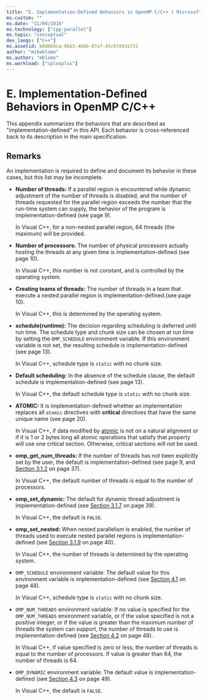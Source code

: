 ```yaml
---
title: "E. Implementation-Defined Behaviors in OpenMP C/C++ | Microsoft Docs"
ms.custom: ""
ms.date: "11/04/2016"
ms.technology: ["cpp-parallel"]
ms.topic: "conceptual"
dev_langs: ["C++"]
ms.assetid: b8d660ca-9bb3-4b6b-87af-45c67d43a731
author: "mikeblome"
ms.author: "mblome"
ms.workload: ["cplusplus"]
---
```

# E. Implementation-Defined Behaviors in OpenMP C/C++

This appendix summarizes the behaviors that are described as "implementation-defined" in this API.  Each behavior is cross-referenced back to its description in the main specification.

## Remarks

An implementation is required to define and document its behavior in these cases, but this list may be incomplete.

- **Number of threads:** If a parallel region is encountered while dynamic adjustment of the number of threads is disabled, and the number of threads requested for the parallel region exceeds the number that the run-time system can supply, the behavior of the program is implementation-defined (see page 9).

   In Visual C++, for a non-nested parallel region, 64 threads (the maximum) will be provided.

- **Number of processors:** The number of physical processors actually hosting the threads at any given time is implementation-defined (see page 10).

   In Visual C++, this number is not constant, and is controlled by the operating system.

- **Creating teams of threads:** The number of threads in a team that execute a nested parallel region is implementation-defined.(see page 10).

   In Visual C++, this is determined by the operating system.

- **schedule(runtime):** The decision regarding scheduling is deferred until run time. The schedule type and chunk size can be chosen at run time by setting the `OMP_SCHEDULE` environment variable. If this environment variable is not set, the resulting schedule is implementation-defined (see page 13).

   In Visual C++, schedule type is `static` with no chunk size.

- **Default scheduling:** In the absence of the schedule clause, the default schedule is implementation-defined (see page 13).

   In Visual C++, the default schedule type is `static` with no chunk size.

- **ATOMIC:** It is implementation-defined whether an implementation replaces all `atomic` directives with **critical** directives that have the same unique name (see page 20).

   In Visual C++, if data modified by [atomic](../../parallel/openmp/reference/atomic.md) is not on a natural alignment or if it is 1 or 2 bytes long all atomic operations that satisfy that property will use one critical section. Otherwise, critical sections will not be used.

- **omp_get_num_threads:** If the number of threads has not been explicitly set by the user, the default is implementation-defined (see page 9, and [Section 3.1.2](../../parallel/openmp/3-1-2-omp-get-num-threads-function.md) on page 37).

   In Visual C++, the default number of threads is equal to the number of processors.

- **omp_set_dynamic:** The default for dynamic thread adjustment is implementation-defined (see [Section 3.1.7](../../parallel/openmp/3-1-7-omp-set-dynamic-function.md) on page 39).

   In Visual C++, the default is `FALSE`.

- **omp_set_nested:** When nested parallelism is enabled, the number of threads used to execute nested parallel regions is implementation-defined (see [Section 3.1.9](../../parallel/openmp/3-1-9-omp-set-nested-function.md) on page 40).

   In Visual C++, the number of threads is determined by the operating system.

- `OMP_SCHEDULE` environment variable: The default value for this environment variable is implementation-defined (see [Section 4.1](../../parallel/openmp/4-1-omp-schedule.md) on page 48).

   In Visual C++, schedule type is `static` with no chunk size.

- `OMP_NUM_THREADS` environment variable: If no value is specified for the `OMP_NUM_THREADS` environment variable, or if the value specified is not a positive integer, or if the value is greater than the maximum number of threads the system can support, the number of threads to use is implementation-defined (see [Section 4.2](../../parallel/openmp/4-2-omp-num-threads.md) on page 48).

   In Visual C++, if value specified is zero or less, the number of threads is equal to the number of processors.  If value is greater than 64, the number of threads is 64.

- `OMP_DYNAMIC` environment variable: The default value is implementation-defined (see [Section 4.3](../../parallel/openmp/4-3-omp-dynamic.md) on page 49).

   In Visual C++, the default is `FALSE`.